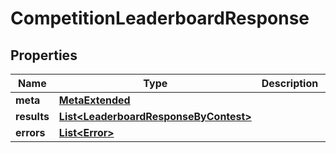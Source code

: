 

# CompetitionLeaderboardResponse


## Properties

Name | Type | Description | Notes
------------ | ------------- | ------------- | -------------
**meta** | [**MetaExtended**](MetaExtended.md) |  | 
**results** | [**List&lt;LeaderboardResponseByContest&gt;**](LeaderboardResponseByContest.md) |  |  [optional]
**errors** | [**List&lt;Error&gt;**](Error.md) |  |  [optional]



